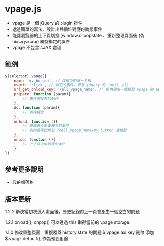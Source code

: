 # vpage.js 
- vpage 是一個 jQuery 的 plugin 掛件
- 透過簡單的寫法，設計出與網址對應的動態事件
- 能讓瀏覽器的上下頁切換 (window.onpopstate)、重新整理頁面後 (偽 history.state) 觸發指定的事件
- vpage 不包含 AJAX 處理

## 範例
````javascript
$(selector).vpage({
    name: 'my_button', // 該模型的唯一名稱
    event: 'click', // 綁定的事件，參考 jQuery 的 .on() 方法
    url_get_onload_key: 'call_vpage_name', // 提供網址一個觸發 vpage 的 GET 參數鍵如 ?call_vpage_name=my_button
    prepare: function (param){
        // 事件觸發前的動作
    },
    do: function (param){
        // 事件觸發
    },
    onload: function (){
        // 畫面進入後要觸發的事件
        // 例如偵測到網址 ?call_vpage_name=my_button 會觸發
    },
    onpop: function (){
        // 上下頁切換觸發的事件
    }
})
````

## 參考更多說明
- [我的部落格](http://jsnwork.kiiuo.com/archives/2348/jquery-vpage-js-%E5%BF%AB%E9%80%9F%E5%88%87%E6%8F%9B%E7%B6%B2%E5%9D%80%E8%88%87%E5%B0%8D%E6%87%89%E4%BA%8B%E4%BB%B6)  

## 版本更新
1.2.2
解決當初次進入畫面後，歷史紀錄的上一頁會產生一個空白的問題

1.2.1
onload(), onpop() 可以透過 this 取得當前的 vpage storage.

1.1.0
修改重整頁面，重複覆蓋 history.state 的問題
$.vpage.api.key 刪除
添加 $.vpage.default(); 作為預設用途 